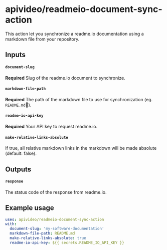 # apivideo/readmeio-document-sync-action
This action let you synchronize a readme.io documentation using a markdown file from your repository.


## Inputs

#### `document-slug`

**Required** Slug of the readme.io document to synchronize.

#### `markdown-file-path`

**Required** The path of the markdown file to use for synchronization (eg. `README.md`).

#### `readme-io-api-key`

**Required** Your API key to request readme.io.

#### `make-relative-links-absolute`

If true, all relative markdown links in the markdown will be made absolute (default: false).

## Outputs

#### `response`

The status code of the response from readme.io.

## Example usage

```yml
uses: apivideo/readmeio-document-sync-action
with:
  document-slug: 'my-software-documentation'
  markdown-file-path: README.md
  make-relative-links-absolute: true
  readme-io-api-key: ${{ secrets.README_IO_API_KEY }}
```